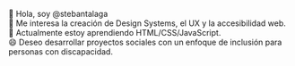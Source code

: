 👋 Hola, soy @stebantalaga
<br>
👀 Me interesa la creación de Design Systems, el UX y la accesibilidad web.
<br>
🌱 Actualmente estoy aprendiendo HTML/CSS/JavaScript.
<br>
😄 Deseo desarrollar proyectos sociales con un enfoque de inclusión para personas con discapacidad.



<!--
**stebantalaga/StebanTalaga** is a ✨ _special_ ✨ repository because its `README.md` (this file) appears on your GitHub profile.

Here are some ideas to get you started:

- 🔭 I’m currently working on ...
- 🌱 I’m currently learning ...
- 👯 I’m looking to collaborate on ...
- 🤔 I’m looking for help with ...
- 💬 Ask me about ...
- 📫 How to reach me: ...
- 😄 Pronouns: ...
- ⚡ Fun fact: ...
-->
